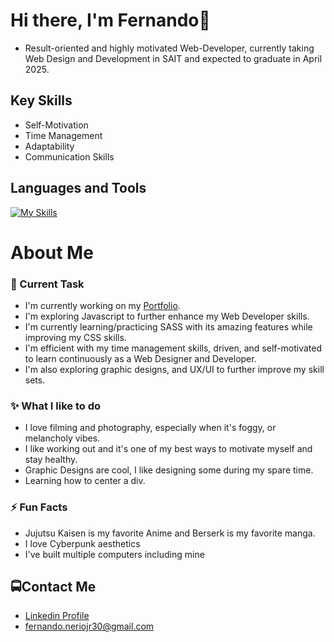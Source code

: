 # Hi there, I'm Fernando👋

* Result-oriented and highly motivated Web-Developer, currently taking Web Design and Development in SAIT and expected to graduate in April 2025.

## Key Skills
* Self-Motivation
* Time Management
* Adaptability
* Communication Skills
## Languages and Tools
[![My Skills](https://skillicons.dev/icons?i=git,js,html,css,sass)](https://skillicons.dev)

# About Me
### 🔭 Current Task
* I'm currently working on my [Portfolio](https://github.com/JrNerio30/FNJR_Portfolio.git).
* I'm exploring Javascript to further enhance my Web Developer skills.
* I'm currently learning/practicing SASS with its amazing features while improving my CSS skills.
* I'm efficient with my time management skills, driven, and self-motivated to learn continuously as a Web Designer and Developer.
* I'm also exploring graphic designs, and UX/UI to further improve my skill sets.

### ✨ What I like to do
* I love filming and photography, especially when it's foggy, or melancholy vibes.
* I like working out and it's one of my best ways to motivate myself and stay healthy.
* Graphic Designs are cool, I like designing some during my spare time.
* Learning how to center a div.

### ⚡ Fun Facts
* Jujutsu Kaisen is my favorite Anime and Berserk is my favorite manga.
* I love Cyberpunk aesthetics
* I've built multiple computers including mine

🚍Contact Me
---
* [Linkedin Profile](www.linkedin.com/in/fernandoneriojr)
* [fernando.neriojr30@gmail.com](jrnerio05@gmail.com)

  


